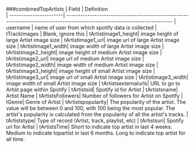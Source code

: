 ###combinedTopArtists
| Field                  | Definition   
| -----------------------| ---------------------------------------------------------------------------------------------------------------------------
| username               | name of user from which spotify data is collected
| tTrackImages            | Blank, ignore this
| tArtistimage1_height| image height of large Artist image size
| tArtistimage1_url| image url of large Artist image size
| tArtistimage1_width| image width of large Artist image size
| tArtistimage2_height| image height of medium Artist image size
| tArtistimage2_url| image url of medium Artist image size
| tArtistimage2_width| image width of medium Artist image size
| tArtistimage3_height| image height of small Artist image size
| tArtistimage3_url| image url of small Artist image size
| tArtistimage3_width| image width of small Artist image size
| tArtistsexternalurls| URL to go to Artist page within Spotify
| tArtistsid| Spotify id for Artist
| tArtistsname| Artist Name
| tArtistsFollowers| Number of followers for Artist on Spotify
| tGenre| Genre of Artist
| tArtistspopularity| The popularity of the artist. The value will be between 0 and 100, with 100 being the most popular. The artist's popularity is calculated from the popularity of all the artist's tracks.
| tArtiststype| Type of record (Artist, track, playlist, etc)
| tArtistsuri| Spotify uri for Artist
| tArtistsTime| Short to indicate top artist in last 4 weeks. Medium to indicate topartist in last 6 months. Long to indicate top artist for all time.

